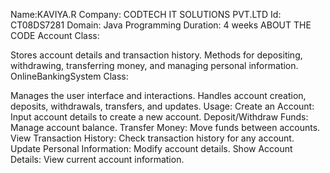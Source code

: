Name:KAVIYA.R Company: CODTECH IT SOLUTIONS PVT.LTD Id: CT08DS7281 Domain: Java Programming Duration: 4 weeks
ABOUT THE CODE 
Account Class:

Stores account details and transaction history.
Methods for depositing, withdrawing, transferring money, and managing personal information.
OnlineBankingSystem Class:

Manages the user interface and interactions.
Handles account creation, deposits, withdrawals, transfers, and updates.
Usage:
Create an Account: Input account details to create a new account.
Deposit/Withdraw Funds: Manage account balance.
Transfer Money: Move funds between accounts.
View Transaction History: Check transaction history for any account.
Update Personal Information: Modify account details.
Show Account Details: View current account information.
